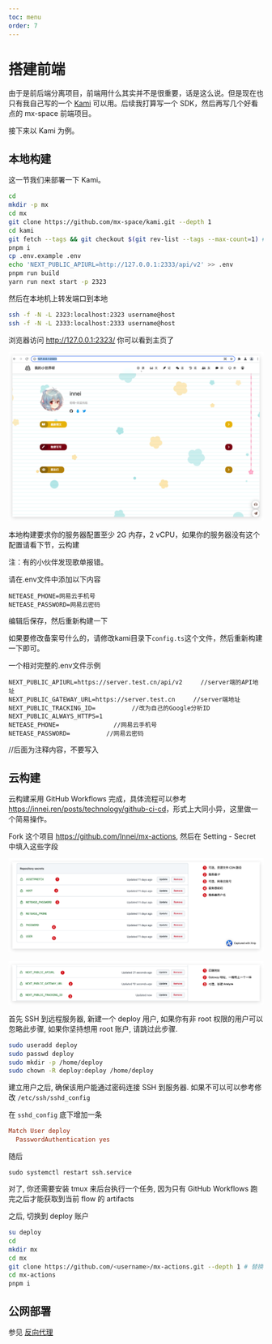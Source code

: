 ```yaml
---
toc: menu
order: 7
---
```


# 搭建前端

由于是前后端分离项目，前端用什么其实并不是很重要，话是这么说。但是现在也只有我自己写的一个 [Kami](https://github.com/mx-space/kami) 可以用。后续我打算写一个 SDK，然后再写几个好看点的 mx-space 前端项目。

接下来以 Kami 为例。

## 本地构建

这一节我们来部署一下 Kami。

```bash
cd
mkdir -p mx
cd mx
git clone https://github.com/mx-space/kami.git --depth 1
cd kami
git fetch --tags && git checkout $(git rev-list --tags --max-count=1) # 最后一个稳定分支
pnpm i
cp .env.example .env
echo 'NEXT_PUBLIC_APIURL=http://127.0.0.1:2333/api/v2' >> .env
pnpm run build
yarn run next start -p 2323
```

然后在本地机上转发端口到本地

```bash
ssh -f -N -L 2323:localhost:2323 username@host
ssh -f -N -L 2333:localhost:2333 username@host
```

浏览器访问 <http://127.0.0.1:2323/> 你可以看到主页了

![Xnip2021-09-21_10-32-10](https://raw.githubusercontent.com/mx-space/docs-images/master/images/Xnip2021-09-21_10-32-10.png)

<Alert type="info">
  本地构建要求你的服务器配置至少 2G 内存，2 vCPU，如果你的服务器没有这个配置请看下节，云构建
</Alert>

注：有的小伙伴发现歌单报错。

请在.env文件中添加以下内容
```text
NETEASE_PHONE=网易云手机号
NETEASE_PASSWORD=网易云密码
```
编辑后保存，然后重新构建一下

如果要修改备案号什么的，请修改kami目录下`config.ts`这个文件，然后重新构建一下即可。

一个相对完整的.env文件示例
```text
NEXT_PUBLIC_APIURL=https://server.test.cn/api/v2     //server端的API地址
NEXT_PUBLIC_GATEWAY_URL=https://server.test.cn     //server端地址
NEXT_PUBLIC_TRACKING_ID=          //改为自己的Google分析ID
NEXT_PUBLIC_ALWAYS_HTTPS=1
NETEASE_PHONE=               //网易云手机号
NETEASE_PASSWORD=          //网易云密码
```
//后面为注释内容，不要写入

## 云构建

云构建采用 GitHub Workflows 完成，具体流程可以参考 <https://innei.ren/posts/technology/github-ci-cd>，形式上大同小异，这里做一个简易操作。

Fork 这个项目 <https://github.com/Innei/mx-actions>, 然后在 Setting - Secret 中填入这些字段

![XlIdQi](https://raw.githubusercontent.com/mx-space/docs-images/master/images/XlIdQi.png)

![Jag8jc](https://raw.githubusercontent.com/mx-space/docs-images/master/images/Jag8jc.png)

首先 SSH 到远程服务器, 新建一个 deploy 用户, 如果你有非 root 权限的用户可以忽略此步骤, 如果你坚持想用 root 账户, 请跳过此步骤.

```bash
sudo useradd deploy
sudo passwd deploy
sudo mkdir -p /home/deploy
sudo chown -R deploy:deploy /home/deploy
```

建立用户之后, 确保该用户能通过密码连接 SSH 到服务器. 如果不可以可以参考修改 `/etc/ssh/sshd_config`

在 `sshd_config` 底下增加一条

```conf
Match User deploy
  PasswordAuthentication yes
```

随后

```
sudo systemctl restart ssh.service
```

对了, 你还需要安装 tmux 来后台执行一个任务, 因为只有 GitHub Workflows 跑完之后才能获取到当前 flow 的 artifacts

之后, 切换到 deploy 账户

```bash
su deploy
cd
mkdir mx
cd mx
git clone https://github.com/<username>/mx-actions.git --depth 1 # 替换 <username>
cd mx-actions
pnpm i
```

## 公网部署

参见 [反向代理](./reverse-proxy)
